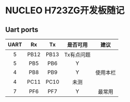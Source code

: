 # NUCLEO H723ZG开发板随记

## Uart ports

| UART   | Rx     | Tx     | 是否可用     |建议|
|:-------:|:-------:|:-------:|:-------:|:-----:|
| 5 | PB12 | PB13 | Tx有点问题 | |
| 5 | PB5 | PB6 | Y | |
| 4 | PB8 | PB9 | Y | 使用本栏 |
| 4 | PC11 | PC10 | 未测 | |
| 7 | PF6 | PF7 | Y | 最常用 |
